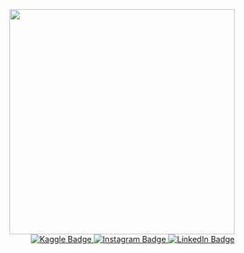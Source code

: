 <div align="right">
  <img src="https://media.giphy.com/media/paTz7UZbPfTZFRYnnB/giphy.gif" width="400" />
</div>
<div id="badges" align="right">
  <a href="https://www.kaggle.com/ofrolova">
    <img src="https://img.shields.io/badge/Kaggle-blue?style=for-the-badge&logo=kaggle&logoColor=white" alt="Kaggle Badge"/>
  </a>
  <a href="your-URL">
    <img src="https://img.shields.io/badge/Instagram-purple?logo=instagram&logoColor=white&style=for-the-badge" alt="Instagram Badge"/>
  </a>
  <a href="your-linkedin-URL">
    <img src="https://img.shields.io/badge/LinkedIn-blue?style=for-the-badge&logo=linkedin&logoColor=white" alt="LinkedIn Badge"/>
  </a>
</div>
<div align="right">
  <img src="https://komarev.com/ghpvc/?username=o-frolova&style=flat-square&color=blue" alt=""/>
</div>
